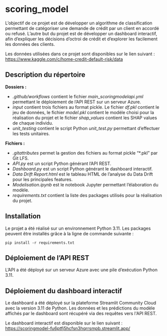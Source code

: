 # scoring_model

L’objectif de ce projet est de développer un algorithme de classification permettant de catégoriser une demande de crédit par un client en accordé ou refusé. L’autre but du projet est de développer un dashboard interactif, afin d’expliquer les décisions d’octroi de crédit et d’explorer les facilement les données des clients.

Les données utilisées dans ce projet sont disponibles sur le lien suivant : https://www.kaggle.com/c/home-credit-default-risk/data

## Description du répertoire

**Dossiers :**
- _.github/workflows_ contient le fichier _main\_scoringmodelapi.yml_ permettant le déploiement de l’API REST sur un serveur Azure.
- _input_ contient trois fichiers au format pickle. Le fichier _df.pkl_ contient le jeu de données, le fichier _model.pkl_ contient le modèle choisi pour la réalisation du projet et le fichier _shap\_values_ contient les SHAP values de chaque individu.
- _unit\_testing_ contient le script Python _unit\_test.py_ permettant d’effectuer les tests unitaires.

**Fichiers :**
- _.gitattributes_ permet la gestion des fichiers au format pickle “*.pkl” par Git LFS.
- _API.py_ est un script Python générant l’API REST.
- _Dashboard.py_ est un script Python générant le dashboard interactif.
- _Data Drift Report.html_ est le tableau HTML de l’analyse du Data Drift pour les principales features.
- _Modelisation.ipynb_ est le notebook Jupyter permettant l’élaboration du modèle.
- _requirements.txt_ contient la liste des packages utilisés pour la réalisation du projet.

## Installation

Le projet a été réalisé sur un environnement Python 3.11. Les packages peuvent être installés grâce à la ligne de commande suivante : 

`pip install -r requirements.txt`

## Déploiement de l’API REST

L’API a été déployé sur un serveur Azure avec une pile d’exécution Python 3.11.

## Déploiement du dashboard interactif

Le dashboard a été déployé sur la plateforme Streamlit Community Cloud avec la version 3.11 de Python. Les données et les prédictions du modèle affichés par le dashboard sont récupéré via des requêtes vers l'API REST.

Le dashboard interactif est disponible sur le lien suivant : https://scoringmodel-fu6ptfj5hcfsn3hqrrsmpb.streamlit.app/
